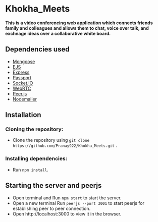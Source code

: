 # Khokha_Meets
**This is a video conferencing web application which connects friends family and colleagues and allows them to chat, voice over talk, and exchnage ideas over a collaborative white board.**
## Dependencies used
   * [Mongoose](https://mongoosejs.com/docs/)
   * [EJS](https://ejs.co/)
   * [Express](http://expressjs.com/)
   * [Passport](http://www.passportjs.org/docs/)
   * [Socket.IO](https://socket.io/docs/v4/)
   * [WebRTC](https://webrtc.org/)
   * [Peer.js](https://peerjs.com/)
   * [Nodemailer](https://nodemailer.com/about/)
## Installation
### Cloning the repository:
- Clone the repository using `git clone https://github.com/Pranay922/Khokha_Meets.git` .
### Installing dependencies:
- Run `npm install`.

## Starting the server and peerjs
- Open terminal and Run `npm start` to start the server.
- Open a new terminal Run `peerjs --port 3001` to start peerjs for establishing peer to peer connection.
- Open http://localhost:3000 to view it in the browser.
